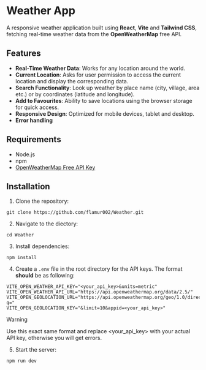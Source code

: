 # Weather App

A responsive weather application built using **React**, **Vite** and **Tailwind CSS**, fetching real-time weather data from the **OpenWeatherMap** free API.

## Features

- **Real-Time Weather Data**: Works for any location around the world.
- **Current Location**: Asks for user permission to access the current location and display the corresponding data.
- **Search Functionality**: Look up weather by place name (city, village, area etc.) or by coordinates (latitude and longitude).
- **Add to Favourites**: Ability to save locations using the browser storage for quick access.
- **Responsive Design**: Optimized for mobile devices, tablet and desktop.
- **Error handling**

## Requirements

- Node.js
- npm
- [OpenWeatherMap Free API Key](https://openweathermap.org/)

## Installation

1. Clone the repository: 
```
git clone https://github.com/flamur002/Weather.git
```
2. Navigate to the diectory: 
```
cd Weather
```
3. Install dependencies: 
```
npm install
```
4. Create a `.env` file in the root directory for the API keys. The format **should** be as following:

```
VITE_OPEN_WEATHER_API_KEY="<your_api_key>&units=metric"
VITE_OPEN_WEATHER_API_URL="https://api.openweathermap.org/data/2.5/"
VITE_OPEN_GEOLOCATION_URL="https://api.openweathermap.org/geo/1.0/direct?q="
VITE_OPEN_GEOLOCATION_KEY="&limit=10&appid=<your_api_key>"
```

> [!WARNING]
> Use this exact same format and replace <your_api_key> with your actual API key, otherwise you will get errors.

5. Start the server: 
```
npm run dev
```
